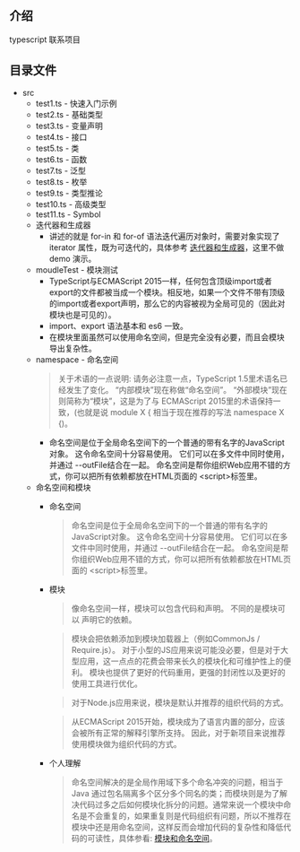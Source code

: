## 介绍
  typescript 联系项目

## 目录文件

- src
  - test1.ts - 快速入门示例
  - test2.ts - 基础类型
  - test3.ts - 变量声明
  - test4.ts - 接口
  - test5.ts - 类
  - test6.ts - 函数
  - test7.ts - 泛型
  - test8.ts - 枚举
  - test9.ts - 类型推论
  - test10.ts - 高级类型
  - test11.ts - Symbol
  - 迭代器和生成器
    - 讲述的就是 for-in 和 for-of 语法迭代遍历对象时，需要对象实现了 iterator 属性，既为可迭代的，具体参考 [迭代器和生成器](https://www.tslang.cn/docs/handbook/iterators-and-generators.html)，这里不做 demo 演示。
  - moudleTest - 模块测试
    - TypeScript与ECMAScript 2015一样，任何包含顶级import或者export的文件都被当成一个模块。相反地，如果一个文件不带有顶级的import或者export声明，那么它的内容被视为全局可见的（因此对模块也是可见的）。
    - import、export 语法基本和 es6 一致。
    - 在模块里面虽然可以使用命名空间，但是完全没有必要，而且会模块导出复杂性。
  - namespace - 命名空间
    > 关于术语的一点说明: 请务必注意一点，TypeScript 1.5里术语名已经发生了变化。 “内部模块”现在称做“命名空间”。 “外部模块”现在则简称为“模块”，这是为了与 ECMAScript 2015里的术语保持一致，(也就是说 module X { 相当于现在推荐的写法 namespace X {)。
    - 命名空间是位于全局命名空间下的一个普通的带有名字的JavaScript对象。 这令命名空间十分容易使用。 它们可以在多文件中同时使用，并通过 --outFile结合在一起。 命名空间是帮你组织Web应用不错的方式，你可以把所有依赖都放在HTML页面的 &lt;script&gt;标签里。
  - 命名空间和模块
    - 命名空间
      > 命名空间是位于全局命名空间下的一个普通的带有名字的JavaScript对象。 这令命名空间十分容易使用。 它们可以在多文件中同时使用，并通过 --outFile结合在一起。 命名空间是帮你组织Web应用不错的方式，你可以把所有依赖都放在HTML页面的 &lt;script&gt;标签里。
    
    - 模块
    
      > 像命名空间一样，模块可以包含代码和声明。 不同的是模块可以 声明它的依赖。
      
      > 模块会把依赖添加到模块加载器上（例如CommonJs / Require.js）。 对于小型的JS应用来说可能没必要，但是对于大型应用，这一点点的花费会带来长久的模块化和可维护性上的便利。 模块也提供了更好的代码重用，更强的封闭性以及更好的使用工具进行优化。

      > 对于Node.js应用来说，模块是默认并推荐的组织代码的方式。

      > 从ECMAScript 2015开始，模块成为了语言内置的部分，应该会被所有正常的解释引擎所支持。 因此，对于新项目来说推荐使用模块做为组织代码的方式。

    - 个人理解
      
      > 命名空间解决的是全局作用域下多个命名冲突的问题，相当于 Java 通过包名隔离多个区分多个同名的类；而模块则是为了解决代码过多之后如何模块化拆分的问题。通常来说一个模块中命名是不会重复的，如果重复则是代码组织有问题，所以不推荐在模块中还是用命名空间，这样反而会增加代码的复杂性和降低代码的可读性，具体参看: [模块和命名空间](https://www.tslang.cn/docs/handbook/namespaces-and-modules.html)。


